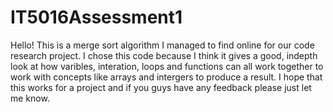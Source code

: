 # IT5016Assessment1
Hello! This is a merge sort algorithm I managed to find online for our code research project. I chose this code because I think it gives a good, indepth look at how varibles, interation, loops and functions can all work together to work with concepts like arrays and intergers to produce a result. I hope that this works for a project and if you guys
have any feedback please just let me know.